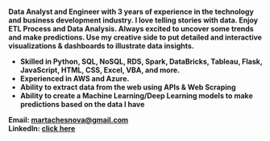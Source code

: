 **Data Analyst and Engineer with 3 years of experience in the technology and business development industry. I love telling stories with data. Enjoy ETL Process and Data Analysis. Always excited to uncover some trends and make predictions. Use my creative side to put detailed and interactive visualizations & dashboards to illustrate data insights.**

* **Skilled in Python, SQL, NoSQL, RDS, Spark, DataBricks, Tableau, Flask, JavaScript, HTML, CSS, Excel, VBA, and more.**<br> 
* **Experienced in AWS and Azure.**<br>
* **Ability to extract data from the web using APIs & Web Scraping**
* **Ability to create a Machine Learning/Deep Learning models to make predictions based on the data I have**

**Email: martachesnova@gmail.com** <br>
**LinkedIn: [click here](https://www.linkedin.com/in/marta-chesnova-24526185/)** 

<!--
**martachesnova/martachesnova** is a ✨ _special_ ✨ repository because its `README.md` (this file) appears on your GitHub profile.

Here are some ideas to get you started:

- 🔭 I’m currently working on ...
- 🌱 I’m currently learning ...
- 👯 I’m looking to collaborate on ...
- 🤔 I’m looking for help with ...
- 💬 Ask me about ...
- 📫 How to reach me: ...
- 😄 Pronouns: ...
- ⚡ Fun fact: ...
-->
